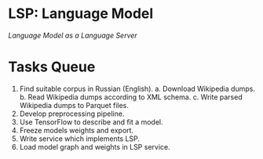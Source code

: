 # LSP: Language Model

*Language Model as a Language Server*

# Tasks Queue

1. Find suitable corpus in Russian (English).
    a. Download Wikipedia dumps.
    b. Read Wikipedia dumps according to XML schema.
    c. Write parsed Wikipedia dumps to Parquet files.
2. Develop preprocessing pipeline.
3. Use TensorFlow to describe and fit a model.
4. Freeze models weights and export.
5. Write service which implements LSP.
6. Load model graph and weights in LSP service.
